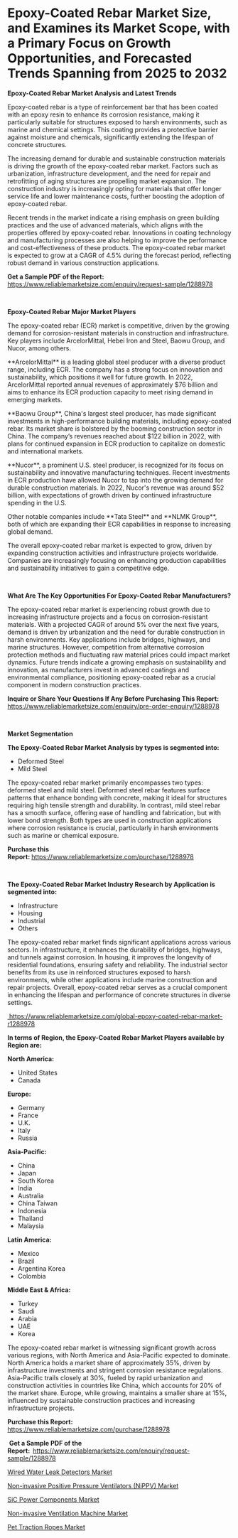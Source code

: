<p><h1>Epoxy-Coated Rebar Market Size, and Examines its Market Scope, with a Primary Focus on Growth Opportunities, and Forecasted Trends Spanning from 2025 to 2032</h1></p><p><strong>Epoxy-Coated Rebar Market Analysis and Latest Trends</strong></p>
<p><p>Epoxy-coated rebar is a type of reinforcement bar that has been coated with an epoxy resin to enhance its corrosion resistance, making it particularly suitable for structures exposed to harsh environments, such as marine and chemical settings. This coating provides a protective barrier against moisture and chemicals, significantly extending the lifespan of concrete structures.</p><p>The increasing demand for durable and sustainable construction materials is driving the growth of the epoxy-coated rebar market. Factors such as urbanization, infrastructure development, and the need for repair and retrofitting of aging structures are propelling market expansion. The construction industry is increasingly opting for materials that offer longer service life and lower maintenance costs, further boosting the adoption of epoxy-coated rebar.</p><p>Recent trends in the market indicate a rising emphasis on green building practices and the use of advanced materials, which aligns with the properties offered by epoxy-coated rebar. Innovations in coating technology and manufacturing processes are also helping to improve the performance and cost-effectiveness of these products. The epoxy-coated rebar market is expected to grow at a CAGR of 4.5% during the forecast period, reflecting robust demand in various construction applications.</p></p>
<p><strong>Get a Sample PDF of the Report:&nbsp;</strong> <a href="https://www.reliablemarketsize.com/enquiry/request-sample/1288978?utm_campaign=2095&utm_medium=2&utm_source=Github&utm_content=ia&utm_term=29032025&utm_id=epoxy-coated-rebar">https://www.reliablemarketsize.com/enquiry/request-sample/1288978</a></p>
<p>&nbsp;</p>
<p><strong>Epoxy-Coated Rebar Major Market Players</strong></p>
<p><p>The epoxy-coated rebar (ECR) market is competitive, driven by the growing demand for corrosion-resistant materials in construction and infrastructure. Key players include ArcelorMittal, Hebei Iron and Steel, Baowu Group, and Nucor, among others.</p><p>**ArcelorMittal** is a leading global steel producer with a diverse product range, including ECR. The company has a strong focus on innovation and sustainability, which positions it well for future growth. In 2022, ArcelorMittal reported annual revenues of approximately $76 billion and aims to enhance its ECR production capacity to meet rising demand in emerging markets.</p><p>**Baowu Group**, China's largest steel producer, has made significant investments in high-performance building materials, including epoxy-coated rebar. Its market share is bolstered by the booming construction sector in China. The company’s revenues reached about $122 billion in 2022, with plans for continued expansion in ECR production to capitalize on domestic and international markets.</p><p>**Nucor**, a prominent U.S. steel producer, is recognized for its focus on sustainability and innovative manufacturing techniques. Recent investments in ECR production have allowed Nucor to tap into the growing demand for durable construction materials. In 2022, Nucor's revenue was around $52 billion, with expectations of growth driven by continued infrastructure spending in the U.S.</p><p>Other notable companies include **Tata Steel** and **NLMK Group**, both of which are expanding their ECR capabilities in response to increasing global demand. </p><p>The overall epoxy-coated rebar market is expected to grow, driven by expanding construction activities and infrastructure projects worldwide. Companies are increasingly focusing on enhancing production capabilities and sustainability initiatives to gain a competitive edge.</p></p>
<p>&nbsp;</p>
<p><strong>What Are The Key Opportunities For Epoxy-Coated Rebar Manufacturers?</strong></p>
<p><p>The epoxy-coated rebar market is experiencing robust growth due to increasing infrastructure projects and a focus on corrosion-resistant materials. With a projected CAGR of around 5% over the next five years, demand is driven by urbanization and the need for durable construction in harsh environments. Key applications include bridges, highways, and marine structures. However, competition from alternative corrosion protection methods and fluctuating raw material prices could impact market dynamics. Future trends indicate a growing emphasis on sustainability and innovation, as manufacturers invest in advanced coatings and environmental compliance, positioning epoxy-coated rebar as a crucial component in modern construction practices.</p></p>
<p><strong>Inquire or Share Your Questions If Any Before Purchasing This Report:</strong> <a href="https://www.reliablemarketsize.com/enquiry/pre-order-enquiry/1288978?utm_campaign=2095&utm_medium=2&utm_source=Github&utm_content=ia&utm_term=29032025&utm_id=epoxy-coated-rebar">https://www.reliablemarketsize.com/enquiry/pre-order-enquiry/1288978</a></p>
<p>&nbsp;</p>
<p><strong>Market Segmentation</strong></p>
<p><strong>The Epoxy-Coated Rebar Market Analysis by types is segmented into:</strong></p>
<p><ul><li>Deformed Steel</li><li>Mild Steel</li></ul></p>
<p><p>The epoxy-coated rebar market primarily encompasses two types: deformed steel and mild steel. Deformed steel rebar features surface patterns that enhance bonding with concrete, making it ideal for structures requiring high tensile strength and durability. In contrast, mild steel rebar has a smooth surface, offering ease of handling and fabrication, but with lower bond strength. Both types are used in construction applications where corrosion resistance is crucial, particularly in harsh environments such as marine or chemical exposure.</p></p>
<p><strong>Purchase this Report:&nbsp;</strong><a href="https://www.reliablemarketsize.com/purchase/1288978?utm_campaign=2095&utm_medium=2&utm_source=Github&utm_content=ia&utm_term=29032025&utm_id=epoxy-coated-rebar">https://www.reliablemarketsize.com/purchase/1288978</a></p>
<p>&nbsp;</p>
<p><strong>The Epoxy-Coated Rebar Market Industry Research by Application is segmented into:</strong></p>
<p><ul><li>Infrastructure</li><li>Housing</li><li>Industrial</li><li>Others</li></ul></p>
<p><p>The epoxy-coated rebar market finds significant applications across various sectors. In infrastructure, it enhances the durability of bridges, highways, and tunnels against corrosion. In housing, it improves the longevity of residential foundations, ensuring safety and reliability. The industrial sector benefits from its use in reinforced structures exposed to harsh environments, while other applications include marine construction and repair projects. Overall, epoxy-coated rebar serves as a crucial component in enhancing the lifespan and performance of concrete structures in diverse settings.</p></p>
<p><a href="https://www.reliablemarketsize.com/global-epoxy-coated-rebar-market-r1288978?utm_campaign=2095&utm_medium=2&utm_source=Github&utm_content=ia&utm_term=29032025&utm_id=epoxy-coated-rebar">&nbsp;https://www.reliablemarketsize.com/global-epoxy-coated-rebar-market-r1288978</a></p>
<p><strong>In terms of Region, the Epoxy-Coated Rebar Market Players available by Region are:</strong></p>
<p>
    <p> <strong> North America: </strong>
        <ul>
            <li>United States</li>
            <li>Canada</li>
        </ul>
        </p> 
    <p> <strong> Europe: </strong>
        <ul>
            <li>Germany</li>
            <li>France</li>
            <li>U.K.</li>
            <li>Italy</li>
            <li>Russia</li>
        </ul>
        </p> 
    <p> <strong> Asia-Pacific: </strong>
        <ul>
            <li>China</li>
            <li>Japan</li>
            <li>South Korea</li>
            <li>India</li>
            <li>Australia</li>
            <li>China Taiwan</li>
            <li>Indonesia</li>
            <li>Thailand</li>
            <li>Malaysia</li>
        </ul>
        </p> 
    <p> <strong> Latin America: </strong>
        <ul>
            <li>Mexico</li>
            <li>Brazil</li>
            <li>Argentina Korea</li>
            <li>Colombia</li>
        </ul>
        </p> 
    <p> <strong> Middle East & Africa: </strong>
        <ul>
            <li>Turkey</li>
            <li>Saudi</li>
            <li>Arabia</li>
            <li>UAE</li>
            <li>Korea</li>
        </ul>
    </p>
    </p>
<p><p>The epoxy-coated rebar market is witnessing significant growth across various regions, with North America and Asia-Pacific expected to dominate. North America holds a market share of approximately 35%, driven by infrastructure investments and stringent corrosion resistance regulations. Asia-Pacific trails closely at 30%, fueled by rapid urbanization and construction activities in countries like China, which accounts for 20% of the market share. Europe, while growing, maintains a smaller share at 15%, influenced by sustainable construction practices and increasing infrastructure projects.</p></p>
<p><strong>Purchase this Report: </strong><a href="https://www.reliablemarketsize.com/purchase/1288978?utm_campaign=2095&utm_medium=2&utm_source=Github&utm_content=ia&utm_term=29032025&utm_id=epoxy-coated-rebar">https://www.reliablemarketsize.com/purchase/1288978</a></p>
<p>&nbsp;<strong>Get a Sample PDF of the Report:&nbsp;&nbsp;</strong><a href="https://www.reliablemarketsize.com/enquiry/request-sample/1288978?utm_campaign=2095&utm_medium=2&utm_source=Github&utm_content=ia&utm_term=29032025&utm_id=epoxy-coated-rebar">https://www.reliablemarketsize.com/enquiry/request-sample/1288978</a></p>
<p><strong></strong></p>
<p><p><a href="https://github.com/tandyorandby/Market-Research-Report-List-1/blob/main/wired-water-leak-detectors-market.md?utm_campaign=2095&utm_medium=2&utm_source=Github&utm_content=ia&utm_term=29032025&utm_id=epoxy-coated-rebar">Wired Water Leak Detectors Market</a></p><p><a href="https://github.com/estaykaleslo/Market-Research-Report-List-1/blob/main/non-invasive-positive-pressure-ventilators-nippv-market.md?utm_campaign=2095&utm_medium=2&utm_source=Github&utm_content=ia&utm_term=29032025&utm_id=epoxy-coated-rebar">Non-invasive Positive Pressure Ventilators (NiPPV) Market</a></p><p><a href="https://github.com/janskudiony/Market-Research-Report-List-1/blob/main/sic-power-components-market.md?utm_campaign=2095&utm_medium=2&utm_source=Github&utm_content=ia&utm_term=29032025&utm_id=epoxy-coated-rebar">SiC Power Components Market</a></p><p><a href="https://github.com/parthplagaf6/Market-Research-Report-List-1/blob/main/non-invasive-ventilation-machine-market.md?utm_campaign=2095&utm_medium=2&utm_source=Github&utm_content=ia&utm_term=29032025&utm_id=epoxy-coated-rebar">Non-invasive Ventilation Machine Market</a></p><p><a href="https://github.com/abararybar2x/Market-Research-Report-List-1/blob/main/pet-traction-ropes-market.md?utm_campaign=2095&utm_medium=2&utm_source=Github&utm_content=ia&utm_term=29032025&utm_id=epoxy-coated-rebar">Pet Traction Ropes Market</a></p></p>